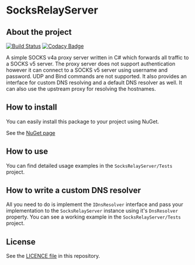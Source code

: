 # SocksRelayServer

## About the project
[![Build Status](https://travis-ci.org/OutisNemo/SocksRelayServer.svg?branch=master)](https://travis-ci.org/OutisNemo/SocksRelayServer) [![Codacy Badge](https://api.codacy.com/project/badge/Grade/aaa423bd8b494a5eb4af2bd143800c0c)](https://app.codacy.com/app/brnbs/SocksRelayServer?utm_source=github.com&utm_medium=referral&utm_content=OutisNemo/SocksRelayServer&utm_campaign=Badge_Grade_Dashboard)

A simple SOCKS v4a proxy server written in C# which forwards all traffic to a SOCKS v5 server. The proxy server does not support authentication however it can connect to a SOCKS v5 server using username and password. UDP and Bind commands are not supported. It also provides an interface for custom DNS resolving and a default DNS resolver as well. It can also use the upstream proxy for resolving the hostnames.

## How to install
You can easily install this package to your project using NuGet.

See the [NuGet page](https://www.nuget.org/packages/OutisNemo.SocksRelayServer/)

## How to use
You can find detailed usage examples in the `SocksRelayServer/Tests` project.

## How to write a custom DNS resolver
All you need to do is implement the `IDnsResolver` interface and pass your implementation to the `SocksRelayServer` instance using it's `DnsResolver` property. You can see a working example in the `SocksRelayServer/Tests` project.

## License

See the [LICENCE file](LICENCE.md) in this repository.
